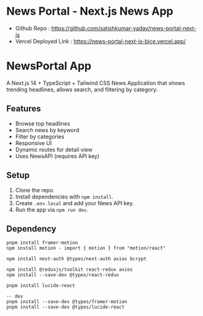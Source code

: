 # News Portal - Next.js News App

- Github Repo : https://github.com/satishkumar-yadav/news-portal-next-js
- Vercel Deployed Link : https://news-portal-next-js-bice.vercel.app/

# NewsPortal App

A Next.js 14 + TypeScript + Tailwind CSS News Application that shows trending headlines, allows search, and filtering by category.

## Features

- Browse top headlines
- Search news by keyword
- Filter by categories
- Responsive UI
- Dynamic routes for detail view
- Uses NewsAPI (requires API key)

## Setup

1. Clone the repo.
2. Install dependencies with `npm install`.
3. Create `.env.local` and add your News API key.
4. Run the app via `npm run dev`.

## Dependency

```
pnpm install framer-motion
npm install motion - import { motion } from "motion/react"

npm install next-auth @types/next-auth axios bcrypt

npm install @reduxjs/toolkit react-redux axios
npm install --save-dev @types/react-redux

pnpm install lucide-react

-- dev
pnpm install --save-dev @types/framer-motion
pnpm install --save-dev @types/lucide-react

```
